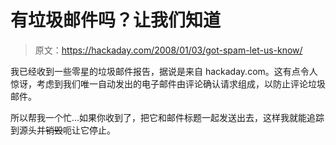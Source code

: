 # 有垃圾邮件吗？让我们知道

> 原文：<https://hackaday.com/2008/01/03/got-spam-let-us-know/>

我已经收到一些零星的垃圾邮件报告，据说是来自 hackaday.com。这有点令人惊讶，考虑到我们唯一自动发出的电子邮件由评论确认请求组成，以防止评论垃圾邮件。

所以帮我一个忙…如果你收到了，把它和邮件标题一起发送出去，这样我就能追踪到源头并~~销毁~~呃让它停止。